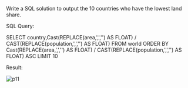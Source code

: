 Write a SQL solution to output the 10 countries who have the lowest land share.



SQL Query:

SELECT country,Cast(REPLACE(area,',','') AS FLOAT) / 
CAST(REPLACE(population,',','') AS FLOAT)
FROM world
ORDER BY Cast(REPLACE(area,',','') AS FLOAT) / 
CAST(REPLACE(population,',','') AS FLOAT) ASC
LIMIT 10





Result:



![p11](/Users/petervukasin/Desktop/ISTA495/ISTA495/practicum/week-1/images/p11.png)


